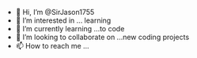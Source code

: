 - 👋 Hi, I’m @SirJason1755 
- 👀 I’m interested in ... learning
- 🌱 I’m currently learning ...to code 
- 💞️ I’m looking to collaborate on ...new coding projects
- 📫 How to reach me ...

<!---
SirJason1755/SirJason1755 is a ✨ special ✨ repository because its `README.md` (this file) appears on your GitHub profile.
You can click the Preview link to take a look at your changes.
--->
